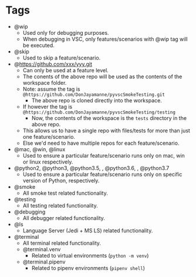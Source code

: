 # Tags

*   @wip
    -   Used only for debugging purposes.
    -   When debugging in VSC, only features/scenarios with @wip tag will be executed.
*   @skip
    -   Used to skip a feature/scenario.
*   @https://github.com/xxx/yyy.git
    -   Can only be used at a feature level.
    -   The conents of the above repo will be used as the contents of the workspace folder.
    -   Note: assume the tag is `@https://github.com/DonJayamanne/pyvscSmokeTesting.git`
        -   The above repo is cloned directly into the workspace.
    -   If however the tag is `@https://github.com/DonJayamanne/pyvscSmokeTesting/testing`
        -   Now, the contents of the workspace is the `tests` directory in the above repo.
    -   This allows us to have a single repo with files/tests for more than just one feature/scenario.
    -   Else we'd need to have multiple repos for each feature/scenario.
*   @mac, @win, @linux
    -   Used to ensure a particular feature/scenario runs only on mac, win or linux respectively.
*   @python2, @python3, @python3.5, , @python3.6, , @python3.7
    -   Used to ensure a particular feature/scenario runs only on specific version of Python, respectively.
*   @smoke
    -   All smoke test related functionality.
*   @testing
    -   All testing related functionality.
*   @debugging
    -   All debugger related functionality.
*   @ls
    -   Language Server (Jedi + MS LS) related functionality.
*   @terminal
    -   All terminal related functionality.
    -   @terminal.venv
        -   Related to virtual environments (`python -m venv`)
    -   @terminal.pipenv
        -   Related to pipenv environments (`pipenv shell`)
